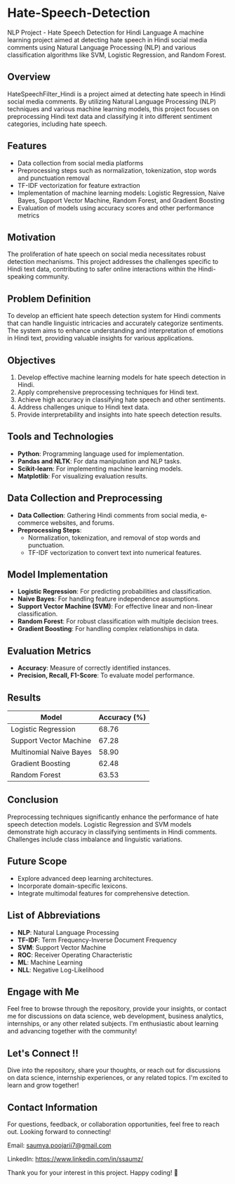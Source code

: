 # Hate-Speech-Detection
NLP Project - Hate Speech Detection for Hindi Language
A machine learning project aimed at detecting hate speech in Hindi social media comments using Natural Language Processing (NLP) and various classification algorithms like SVM, Logistic Regression, and Random Forest.

## Overview
HateSpeechFilter_Hindi is a project aimed at detecting hate speech in Hindi social media comments. By utilizing Natural Language Processing (NLP) techniques and various machine learning models, this project focuses on preprocessing Hindi text data and classifying it into different sentiment categories, including hate speech.

## Features
- Data collection from social media platforms
- Preprocessing steps such as normalization, tokenization, stop words and punctuation removal
- TF-IDF vectorization for feature extraction
- Implementation of machine learning models: Logistic Regression, Naive Bayes, Support Vector Machine, Random Forest, and Gradient Boosting
- Evaluation of models using accuracy scores and other performance metrics

## Motivation
The proliferation of hate speech on social media necessitates robust detection mechanisms. This project addresses the challenges specific to Hindi text data, contributing to safer online interactions within the Hindi-speaking community.

## Problem Definition
To develop an efficient hate speech detection system for Hindi comments that can handle linguistic intricacies and accurately categorize sentiments. The system aims to enhance understanding and interpretation of emotions in Hindi text, providing valuable insights for various applications.

## Objectives
1. Develop effective machine learning models for hate speech detection in Hindi.
2. Apply comprehensive preprocessing techniques for Hindi text.
3. Achieve high accuracy in classifying hate speech and other sentiments.
4. Address challenges unique to Hindi text data.
5. Provide interpretability and insights into hate speech detection results.

## Tools and Technologies
- **Python**: Programming language used for implementation.
- **Pandas and NLTK**: For data manipulation and NLP tasks.
- **Scikit-learn**: For implementing machine learning models.
- **Matplotlib**: For visualizing evaluation results.

## Data Collection and Preprocessing
- **Data Collection**: Gathering Hindi comments from social media, e-commerce websites, and forums.
- **Preprocessing Steps**:
  - Normalization, tokenization, and removal of stop words and punctuation.
  - TF-IDF vectorization to convert text into numerical features.

## Model Implementation
- **Logistic Regression**: For predicting probabilities and classification.
- **Naive Bayes**: For handling feature independence assumptions.
- **Support Vector Machine (SVM)**: For effective linear and non-linear classification.
- **Random Forest**: For robust classification with multiple decision trees.
- **Gradient Boosting**: For handling complex relationships in data.

## Evaluation Metrics
- **Accuracy**: Measure of correctly identified instances.
- **Precision, Recall, F1-Score**: To evaluate model performance.

## Results
| Model                    | Accuracy (%) |
|--------------------------|--------------|
| Logistic Regression      | 68.76        |
| Support Vector Machine   | 67.28        |
| Multinomial Naive Bayes  | 58.90        |
| Gradient Boosting        | 62.48        |
| Random Forest            | 63.53        |

## Conclusion
Preprocessing techniques significantly enhance the performance of hate speech detection models. Logistic Regression and SVM models demonstrate high accuracy in classifying sentiments in Hindi comments. Challenges include class imbalance and linguistic variations.

## Future Scope
- Explore advanced deep learning architectures.
- Incorporate domain-specific lexicons.
- Integrate multimodal features for comprehensive detection.

## List of Abbreviations
- **NLP**: Natural Language Processing
- **TF-IDF**: Term Frequency-Inverse Document Frequency
- **SVM**: Support Vector Machine
- **ROC**: Receiver Operating Characteristic
- **ML**: Machine Learning
- **NLL**: Negative Log-Likelihood

## Engage with Me
Feel free to browse through the repository, provide your insights, or contact me for discussions on data science, web development, business analytics, internships, or any other related subjects. I'm enthusiastic about learning and advancing together with the community!

## Let's Connect !!
Dive into the repository, share your thoughts, or reach out for discussions on data science, internship experiences, or any related topics. I'm excited to learn and grow together!

## Contact Information
For questions, feedback, or collaboration opportunities, feel free to reach out. Looking forward to connecting!

Email: saumya.poojarii7@gmail.com

LinkedIn: https://www.linkedin.com/in/ssaumz/

Thank you for your interest in this project. Happy coding! 🚀
